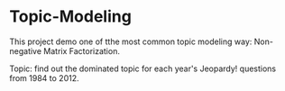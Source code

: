 # Topic-Modeling

This project demo one of tthe most common topic modeling way: Non-negative Matrix Factorization.

Topic: find out the dominated topic for each year's Jeopardy! questions from 1984 to 2012.

